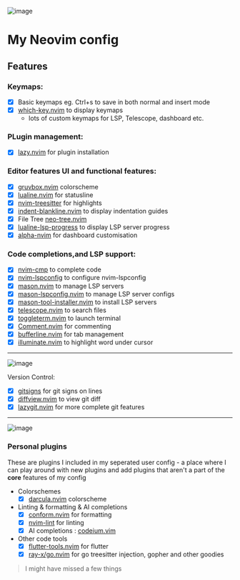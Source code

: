 ![image](https://github.com/tallestlegacy/nvim/assets/71118951/1109806a-6255-4763-81ee-f891390d7ce0)

# My Neovim config

## Features

### Keymaps:

- [x] Basic keymaps eg. Ctrl+s to save in both normal and insert mode
- [x] [which-key.nvim](https://github.com/folke/which-key.nvim) to display keymaps
  - lots of custom keymaps for LSP, Telescope, dashboard etc.

### PLugin management:

- [x] [lazy.nvim](https://github.com/folke/lazy.nvim) for plugin installation

### Editor features UI and functional features:

- [x] [gruvbox.nvim](https://github.com/ellisonleao/gruvbox.nvim) colorscheme
- [x] [lualine.nvim](https://github.com/nvim-lualine/lualine.nvim) for statusline
- [x] [nvim-treesitter](https://github.com/nvim-treesitter/nvim-treesitter) for highlights
- [x] [indent-blankline.nvim](https://github.com/lukas-reineke/indent-blankline.nvim) to display indentation guides
- [x] File Tree [neo-tree.nvim](https://github.com/nvim-neo-tree/neo-tree.nvim)
- [x] [lualine-lsp-progress](https://github.com/arkav/lualine-lsp-progress) to display LSP server progress
- [x] [alpha-nvim](https://github.com/goolord/alpha-nvim) for dashboard customisation

### Code completions,and LSP support:

- [x] [nvim-cmp](https://github.com/hrsh7th/nvim-cmp) to complete code
- [x] [nvim-lspconfig](https://github.com/neovim/nvim-lspconfig) to configure nvim-lspconfig
- [x] [mason.nvim](https://github.com/williamboman/mason.nvim) to manage LSP servers
- [x] [mason-lspconfig.nvim](https://github.com/williamboman/mason-lspconfig.nvim) to manage LSP server configs
- [x] [mason-tool-installer.nvim](https://github.com/WhoIsSethDaniel/mason-tool-installer.nvim) to install LSP servers
- [x] [telescope.nvim](https://github.com/nvim-telescope/telescope.nvim) to search files
- [x] [toggleterm.nvim](https://github.com/akinsho/toggleterm.nvim) to launch terminal
- [x] [Comment.nvim](https://github.com/numToStr/Comment.nvim) for commenting
- [x] [bufferline.nvim](https://github.com/akinsho/bufferline.nvim) for tab management
- [x] [illuminate.nvim](https://github.com/RRethy/vim-illuminate) to highlight word under cursor

---

![image](https://github.com/tallestlegacy/nvim/assets/71118951/ecbfe8cc-6216-4669-8128-74c9699f314f)

Version Control:

- [x] [gitsigns](https://github.com/lewis6991/gitsigns.nvim) for git signs on lines
- [x] [diffview.nvim](https://github.com/sindrets/diffview.nvim) to view git diff
- [x] [lazygit.nvim](https://github.com/kdheepak/lazygit.nvim) for more complete git features

---

![image](https://github.com/tallestlegacy/nvim/assets/71118951/e14288d9-359b-45b2-899c-25ea93a33cae)

### Personal plugins

These are plugins I included in my seperated user config - a place where I can play around with new plugins and add plugins that aren't a part of the **core** features of my config

- Colorschemes
  - [x] [darcula.nvim](https://github.com/tallestlegacy/darcula.nvim) colorscheme
- Linting & formatting & AI completions
  - [x] [conform.nvim](https://github.com/stevearc/conform.nvim) for formatting
  - [x] [nvim-lint](https://github.com/mfussenegger/nvim-lint) for linting
  - [x] AI completions : [codeium.vim](https://github.com/Exafunction/codeium.vim)
- Other code tools
  - [x] [flutter-tools.nvim](https://github.com/akinsho/flutter-tools.nvim) for flutter
  - [x] [ray-x/go.nvim](https://github.com/ray-x/go.nvim) for go treesitter injection, gopher and other goodies

> I might have missed a few things
